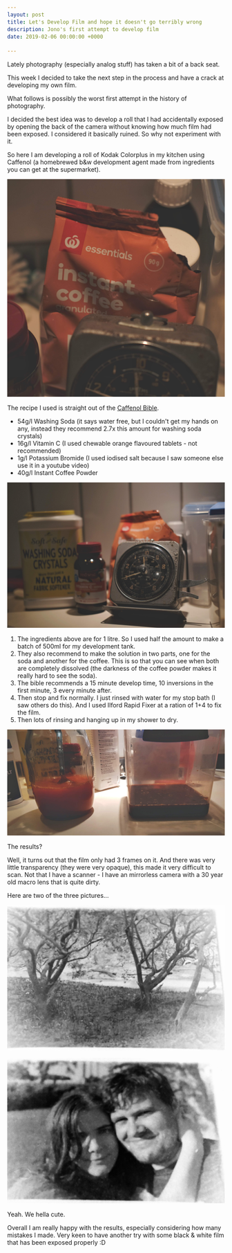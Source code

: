 ```yaml
---
layout: post
title: Let's Develop Film and hope it doesn't go terribly wrong
description: Jono's first attempt to develop film
date: 2019-02-06 00:00:00 +0000

---
```

Lately photography (especially analog stuff) has taken a bit of a back seat.

This week I decided to take the next step in the process and  have a crack at developing my own film.

What follows is possibly the worst first attempt in the history of photography.

I decided the best idea was to develop a roll that I had accidentally exposed by opening the back of the camera without knowing how much film had been exposed. I considered it basically ruined. So why not experiment with it.

So here I am developing a roll of Kodak Colorplus in my kitchen using Caffenol (a homebrewed b&w development agent made from ingredients you can get at the supermarket).

![](/public/images/2019-02-06-1.jpg)

The recipe I used is straight out of the [Caffenol Bible]().

* 54g/l Washing Soda (it says water free, but I couldn't get my hands on any, instead they recommend 2.7x this amount for washing soda crystals)
* 16g/l Vitamin C (I used chewable orange flavoured tablets - not recommended)
* 1g/l Potassium Bromide (I used iodised salt because I saw someone else use it in a youtube video)
* 40g/l Instant Coffee Powder

![](/public/images/2019-02-06-2.jpg)

1. The ingredients above are for 1 litre. So I used half the amount to make a batch of 500ml for my development tank.
2. They also recommend to make the solution in two parts, one for the soda and another for the coffee. This is so that you can see when both are completely dissolved (the darkness of the coffee powder makes it really hard to see the soda).
3. The bible recommends a 15 minute develop time, 10 inversions in the first minute, 3 every minute after.
4. Then stop and fix normally. I just rinsed with water for my stop bath (I saw others do this). And I used Ilford Rapid Fixer at a ration of 1+4 to fix the film.
5. Then lots of rinsing and hanging up in my shower to dry.

![](/public/images/2019-02-06-3.jpg)

The results?

Well, it turns out that the film only had 3 frames on it. And there was very little transparency (they were very opaque), this made it very difficult to scan. Not that I have a scanner - I have an mirrorless camera with a 30 year old macro lens that is quite dirty.

Here are two of the three pictures...

![](/public/images/2019-02-06-4.jpg)

![](/public/images/2019-02-06-5.jpg)

Yeah. We hella cute.

Overall I am really happy with the results, especially considering how many mistakes I made. Very keen to have another try with some black & white film that has been exposed properly :D